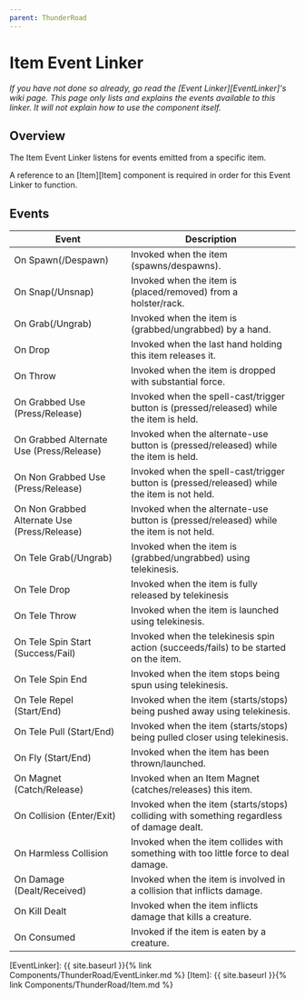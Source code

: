 ```yaml
---
parent: ThunderRoad
---
```

# Item Event Linker
*If you have not done so already, go read the [Event Linker][EventLinker]'s wiki page. This page only lists and explains the events available to this linker. It will not explain how to use the component itself.*

## Overview
The Item Event Linker listens for events emitted from a specific item.

A reference to an [Item][Item] component is required in order for this Event Linker to function.

## Events

| Event                                         | Description
| ---                                           | ---
| On Spawn(/Despawn)                            | Invoked when the item (spawns/despawns).
| On Snap(/Unsnap)                              | Invoked when the item is (placed/removed) from a holster/rack. 
| On Grab(/Ungrab)                              | Invoked when the item is (grabbed/ungrabbed) by a hand.
| On Drop                                       | Invoked when the last hand holding this item releases it.
| On Throw                                      | Invoked when the item is dropped with substantial force.
| On Grabbed Use (Press/Release)                | Invoked when the spell-cast/trigger button is (pressed/released) while the item is held.
| On Grabbed Alternate Use (Press/Release)      | Invoked when the alternate-use button is (pressed/released) while the item is held.
| On Non Grabbed Use (Press/Release)            | Invoked when the spell-cast/trigger button is (pressed/released) while the item is not held.
| On Non Grabbed Alternate Use (Press/Release)  | Invoked when the alternate-use button is (pressed/released) while the item is not held.
| On Tele Grab(/Ungrab)                         | Invoked when the item is (grabbed/ungrabbed) using telekinesis.
| On Tele Drop                                  | Invoked when the item is fully released by telekinesis
| On Tele Throw                                 | Invoked when the item is launched using telekinesis.
| On Tele Spin Start (Success/Fail)             | Invoked when the telekinesis spin action (succeeds/fails) to be started on the item.
| On Tele Spin End                              | Invoked when the item stops being spun using telekinesis.
| On Tele Repel (Start/End)                     | Invoked when the item (starts/stops) being pushed away using telekinesis.
| On Tele Pull (Start/End)                      | Invoked when the item (starts/stops) being pulled closer using telekinesis.
| On Fly (Start/End)                            | Invoked when the item has been thrown/launched.
| On Magnet (Catch/Release)                     | Invoked when an Item Magnet (catches/releases) this item.
| On Collision (Enter/Exit)                     | Invoked when the item (starts/stops) colliding with something regardless of damage dealt.
| On Harmless Collision                         | Invoked when the item collides with something with too little force to deal damage.
| On Damage (Dealt/Received)                    | Invoked when the item is involved in a collision that inflicts damage.
| On Kill Dealt                                 | Invoked when the item inflicts damage that kills a creature.
| On Consumed                                   | Invoked if the item is eaten by a creature.


[EventLinker]:  {{ site.baseurl }}{% link Components/ThunderRoad/EventLinker.md %}
[Item]:  {{ site.baseurl }}{% link Components/ThunderRoad/Item.md %}